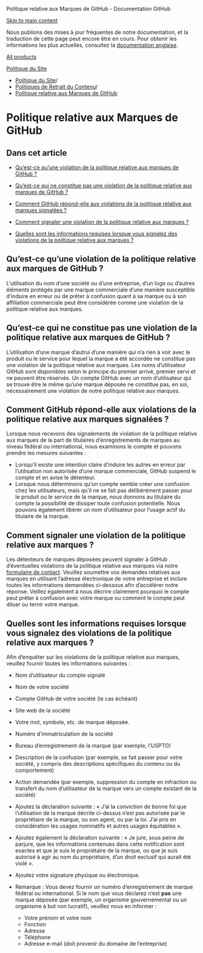 Politique relative aux Marques de GitHub - Documentation GitHub

[Skip to main content](#main-content)

Nous publions des mises à jour fréquentes de notre documentation, et la traduction de cette page peut encore être en cours. Pour obtenir les informations les plus actuelles, consultez la [documentation anglaise](/en).

[All products](/fr)

[Politique du Site](/fr/site-policy)

* [Politique du Site](/fr/site-policy)/
* [Politiques de Retrait du Contenu](/fr/site-policy/content-removal-policies)/
* [Politique relative aux Marques de GitHub](/fr/site-policy/content-removal-policies/github-trademark-policy)

Politique relative aux Marques de GitHub
==========

Dans cet article
----------

* [Qu’est-ce qu’une violation de la politique relative aux marques de GitHub ?](#what-is-a-github-trademark-policy-violation)

* [Qu’est-ce qui ne constitue pas une violation de la politique relative aux marques de GitHub ?](#what-is-not-a-github-trademark-policy-violation)

* [Comment GitHub répond-elle aux violations de la politique relative aux marques signalées ?](#how-does-github-respond-to-reported-trademark-policy-violations)

* [Comment signaler une violation de la politique relative aux marques ?](#how-do-i-report-a-trademark-policy-violation)

* [Quelles sont les informations requises lorsque vous signalez des violations de la politique relative aux marques ?](#what-information-is-required-when-reporting-trademark-policy-violations)

[](#what-is-a-github-trademark-policy-violation)Qu’est-ce qu’une violation de la politique relative aux marques de GitHub ?
----------

L’utilisation du nom d’une société ou d’une entreprise, d’un logo ou d’autres éléments protégés par une marque commerciale d’une manière susceptible d’induire en erreur ou de prêter à confusion quant à sa marque ou à son affiliation commerciale peut être considérée comme une violation de la politique relative aux marques.

[](#what-is-not-a-github-trademark-policy-violation)Qu’est-ce qui ne constitue pas une violation de la politique relative aux marques de GitHub ?
----------

L’utilisation d’une marque d’autrui d’une manière qui n’a rien à voir avec le produit ou le service pour lequel la marque a été accordée ne constitue pas une violation de la politique relative aux marques. Les noms d’utilisateur GitHub sont disponibles selon le principe du premier arrivé, premier servi et ne peuvent être réservés. Un compte GitHub avec un nom d’utilisateur qui se trouve être le même qu’une marque déposée ne constitue pas, en soi, nécessairement une violation de notre politique relative aux marques.

[](#how-does-github-respond-to-reported-trademark-policy-violations)Comment GitHub répond-elle aux violations de la politique relative aux marques signalées ?
----------

Lorsque nous recevons des signalements de violation de la politique relative aux marques de la part de titulaires d’enregistrements de marques au niveau fédéral ou international, nous examinons le compte et pouvons prendre les mesures suivantes :

* Lorsqu’il existe une intention claire d’induire les autres en erreur par l’utilisation non autorisée d’une marque commerciale, GitHub suspend le compte et en avise le détenteur.
* Lorsque nous déterminons qu’un compte semble créer une confusion chez les utilisateurs, mais qu’il ne se fait pas délibérément passer pour le produit ou le service de la marque, nous donnons au titulaire du compte la possibilité de dissiper toute confusion potentielle. Nous pouvons également libérer un nom d’utilisateur pour l’usage actif du titulaire de la marque.

[](#how-do-i-report-a-trademark-policy-violation)Comment signaler une violation de la politique relative aux marques ?
----------

Les détenteurs de marques déposées peuvent signaler à GitHub d’éventuelles violations de la politique relative aux marques via notre [formulaire de contact](https://support.github.com/contact?tags=docs-trademark). Veuillez soumettre vos demandes relatives aux marques en utilisant l’adresse électronique de votre entreprise et inclure toutes les informations demandées ci-dessous afin d’accélérer notre réponse. Veillez également à nous décrire clairement pourquoi le compte peut prêter à confusion avec votre marque ou comment le compte peut diluer ou ternir votre marque.

[](#what-information-is-required-when-reporting-trademark-policy-violations)Quelles sont les informations requises lorsque vous signalez des violations de la politique relative aux marques ?
----------

Afin d’enquêter sur les violations de la politique relative aux marques, veuillez fournir toutes les informations suivantes :

* Nom d’utilisateur du compte signalé

* Nom de votre société

* Compte GitHub de votre société (le cas échéant)

* Site web de la société

* Votre mot, symbole, etc. de marque déposée.

* Numéro d’immatriculation de la société

* Bureau d’enregistrement de la marque (par exemple, l’USPTO)

* Description de la confusion (par exemple, se fait passer pour votre société, y compris des descriptions spécifiques du contenu ou du comportement)

* Action demandée (par exemple, suppression du compte en infraction ou transfert du nom d’utilisateur de la marque vers un compte existant de la société)

* Ajoutez la déclaration suivante : « J’ai la conviction de bonne foi que l’utilisation de la marque décrite ci-dessus n’est pas autorisée par le propriétaire de la marque, ou son agent, ou par la loi. J’ai pris en considération les usages nominatifs et autres usages équitables ».

* Ajoutez également la déclaration suivante : « Je jure, sous peine de parjure, que les informations contenues dans cette notification sont exactes et que je suis le propriétaire de la marque, ou que je suis autorisé à agir au nom du propriétaire, d’un droit exclusif qui aurait été violé ».

* Ajoutez votre signature physique ou électronique.

* Remarque : Vous devez fournir un numéro d’enregistrement de marque fédéral ou international. Si le nom que vous déclarez n’est **pas** une marque déposée (par exemple, un organisme gouvernemental ou un organisme à but non lucratif), veuillez nous en informer :

  * Votre prénom et votre nom
  * Fonction
  * Adresse
  * Téléphone
  * Adresse e-mail (doit provenir du domaine de l’entreprise)
